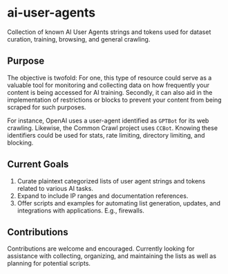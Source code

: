 # ai-user-agents
Collection of known AI User Agents strings and tokens used for dataset curation, training, browsing, and general crawling.

## Purpose

The objective is twofold: For one, this type of resource could serve as a valuable tool for monitoring and collecting data on how frequently your content is being accessed for AI training. Secondly, it can also aid in the implementation of restrictions or blocks to prevent your content from being scraped for such purposes.

For instance, OpenAI uses a user-agent identified as `GPTBot` for its web crawling. Likewise, the Common Crawl project uses `CCBot`. Knowing these identifiers could be used for stats, rate limiting, directory limiting, and blocking.

## Current Goals

1. Curate plaintext categorized lists of user agent strings and tokens related to various AI tasks.
2. Expand to include IP ranges and documentation references.
3. Offer scripts and examples for automating list generation, updates, and integrations with applications. E.g., firewalls.

## Contributions

Contributions are welcome and encouraged. Currently looking for assistance with collecting, organizing, and maintaining the lists as well as planning for potential scripts. 
